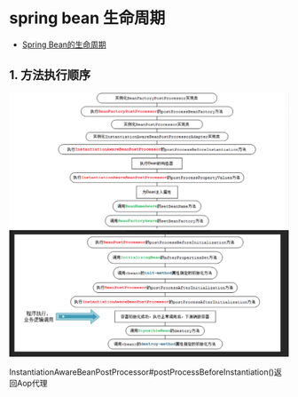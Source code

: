 # spring bean 生命周期

* [Spring Bean的生命周期](https://www.cnblogs.com/zrtqsk/p/3735273.html)

## 1. 方法执行顺序

![avatar](pic/springbean生命周期1.png)
![avatar](pic/springbean生命周期2.png)

InstantiationAwareBeanPostProcessor#postProcessBeforeInstantiation()返回Aop代理